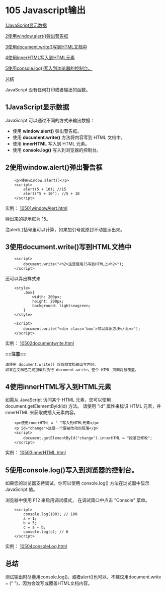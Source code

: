 # 105 Javascript输出

[1JavaScript显示数据](#1JavaScript显示数据)

 [2使用window.alert()弹出警告框](#2使用window.alert()弹出警告框) 

[3使用document.write()写到HTML文档中](#3使用document.write()写到HTML文档中)

[4使用innerHTML写入到HTML元素](#4使用innerHTML写入到HTML元素)

[5使用console.log()写入到浏览器的控制台。](#5使用console.log()写入到浏览器的控制台。)

[总结](#总结)



JavaScript 没有任何打印或者输出的函数。

## 1JavaScript显示数据

JavaScript 可以通过不同的方式来输出数据：

* 使用 **window.alert()** 弹出警告框。
* 使用 **document.write()** 方法将内容写到 HTML 文档中。
* 使用 **innerHTML** 写入到 HTML 元素。
* 使用 **console.log()** 写入到浏览器的控制台。



## 2使用window.alert()弹出警告框

```
    <p>使用window.alert()</p>
    <script>
        alert(5 + 10); //15
        alert("5 + 10"); //5 + 10
    </script>
```

实例： [10501windowAlert.html](10501windowAlert.html) 

弹出来的提示框为 15。

注alert( )括号里可以计算，如果加引号就原封不动显示出来。



## 3使用document.write()写到HTML文档中

```
    <script>
        document.write("<h2>这是使用JS写到HTML上<h2>");
    </script>
```

还可以弄出样式来

```
    <style>
        .box{
            width: 200px;
            height: 200px;
            background: lightseagreen;
        }
    </style>
    
    <script>
        document.write("<div class='box'>可以弄出方块</div>");
    </script>
```

实例： [10502documentwrite.html](10502documentwrite.html) 

**==注意==**

```
请使用 document.write() 仅仅向文档输出写内容。
如果在文档已完成加载后执行 document.write，整个 HTML 页面将被覆盖。
```



## 4使用innerHTML写入到HTML元素

如需从 JavaScript 访问某个 HTML 元素，您可以使用 document.getElementById(id) 方法。
请使用 "id" 属性来标识 HTML 元素，并 innerHTML 来获取或插入元素内容。

```
    <p>使用innerHTML = " "写入到HTML元素</p>
    <p id="change">这是一个要被改动的段落</p>
    <script>
        document.getElementById("change").innerHTML = "段落已修改";
    </script>
```

实例： [10503innerHTML.html](10503innerHTML.html) 



## 5使用console.log()写入到浏览器的控制台。

如果您的浏览器支持调试，你可以使用 console.log() 方法在浏览器中显示 JavaScript 值。

浏览器中使用 F12 来启用调试模式， 在调试窗口中点击 "Console" 菜单。

```
    <script>
        console.log(100); // 100
        a = 1;
        b = 5;
        c = a + b;
        console.log(c); // 6
    </script>
```

实例： [10504consoleLog.html](10504consoleLog.html) 



## 总结

测试输出时尽量用console.log()，或者alert()也可以，不建议用document.write = (" ")，因为会改写或覆盖HTML文档内容。